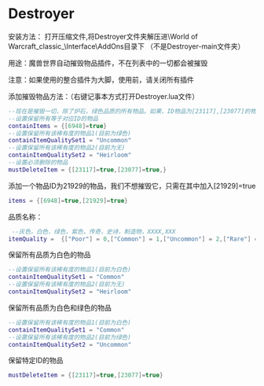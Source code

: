 # Destroyer
安装方法：
打开压缩文件,将Destroyer文件夹解压进\World of Warcraft\_classic_\Interface\AddOns目录下
（不是Destroyer-main文件夹）

用途：魔兽世界自动摧毁物品插件，不在列表中的一切都会被摧毁

注意：如果使用的整合插件为大脚，使用前，请关闭所有插件

添加摧毁物品方法：（右键记事本方式打开Destroyer.lua文件）
``` lua
--现在是摧毁一切，除了炉石，绿色品质的所有物品。如果，ID物品为[23117],[23077]的物品也不会被删除
--设置保留所有等于对应ID的物品
containItems = {[6948]=true}
--设置保留所有该稀有度的物品1(目前为绿色)
containItemQualitySet1 = "Uncommon"
--设置保留所有该稀有度的物品2(目前为无)
containItemQualitySet2 = "Heirloom"
--设置必须删除的物品
mustDeleteItem = {[23117]=true,[23077]=true,}
```
添加一个物品ID为21929的物品，我们不想摧毁它，只需在其中加入[21929]=true
``` lua
items = {[6948]=true,[21929]=true}
``` 

品质名称：
``` lua
 --灰色，白色，绿色，紫色，传奇，史诗，制造物，XXXX,XXX
itemQuality =  {["Poor"] = 0,["Common"] = 1,["Uncommon"] = 2,["Rare"] = 3,["Epic"] = 4,["Legendary"] = 5,["Artifact"] = 6,["Heirloom"] = 7,["WoWToken"] = 8}

``` 


保留所有品质为白色的物品
``` lua
--设置保留所有该稀有度的物品1(目前为白色)
containItemQualitySet1 = "Common"
--设置保留所有该稀有度的物品2(目前为无)
containItemQualitySet2 = "Heirloom"
``` 

保留所有品质为白色和绿色的物品
``` lua
--设置保留所有该稀有度的物品1(目前为白色)
containItemQualitySet1 = "Common"
--设置保留所有该稀有度的物品2(目前为绿色)
containItemQualitySet2 = "Uncommon"
``` 

保留特定ID的物品
``` lua
mustDeleteItem = {[23117]=true,[23077]=true}
``` 
